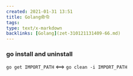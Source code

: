 ```yaml
---
created: 2021-01-31 13:51
title: Golang命令
tags:
type: text/x-markdown
backlinks: [Golang](zet-310121131409-66.md)
---
```


### go install and uninstall

`go get IMPORT_PATH` <==> `go clean -i IMPORT_PATH`

